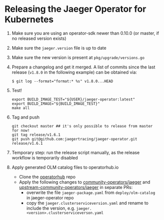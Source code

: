# Releasing the Jaeger Operator for Kubernetes

1. Make sure you are using an operator-sdk newer than 0.10.0 (or master, if no released version exists)

1. Make sure the `jaeger.version` file is up to date

1. Make sure the new version is present at `pkg/upgrade/versions.go`

1. Prepare a changelog and get it merged. A list of commits since the last release (`v1.8.0` in the following example) can be obtained via:

    ```
    $ git log --format="format:* %s" v1.8.0...HEAD
    ```

1. Test!

    ```
    export BUILD_IMAGE_TEST="${USER}/jaeger-operator:latest"
    export BUILD_IMAGE="${BUILD_IMAGE_TEST}"
    make all
    ```

1. Tag and push

    ```
    git checkout master ## it's only possible to release from master for now!
    git tag release/v1.6.1
    git push git@github.com:jaegertracing/jaeger-operator.git release/v1.6.1
    ```

1. Temporary step: run the release script manually, as the release workflow is temporarily disabled

1. Apply generated OLM catalog files to operatorhub.io

    * Clone the [operatorhub](https://github.com/operator-framework/community-operators) repo
    * Apply the following changes to [community-operators/jaeger](https://github.com/operator-framework/community-operators/tree/master/community-operators/jaeger) and [upstream-community-operators/jaeger](https://github.com/operator-framework/community-operators/tree/master/upstream-community-operators/jaeger) in separate PRs:
      - overwrite the file `jaeger-package.yaml` from `deploy/olm-catalog` in jaeger-operator repo
      - copy the `jaeger.clusterserviceversion.yaml` and rename to include the version, e.g. `jaeger.<version>.clusterserviceverson.yaml`
